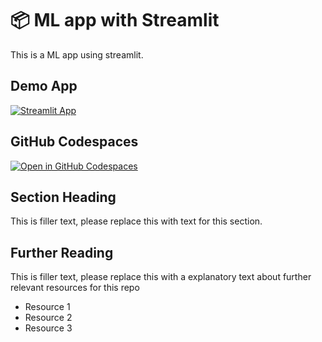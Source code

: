 # 📦 ML app with Streamlit

This is a ML app using streamlit.

## Demo App

[![Streamlit App](https://static.streamlit.io/badges/streamlit_badge_black_white.svg)](https://rev-ml.streamlit.app/)

## GitHub Codespaces

[![Open in GitHub Codespaces](https://github.com/codespaces/badge.svg)](https://codespaces.new/streamlit/app-starter-kit?quickstart=1)

## Section Heading

This is filler text, please replace this with text for this section.

## Further Reading

This is filler text, please replace this with a explanatory text about further relevant resources for this repo
- Resource 1
- Resource 2
- Resource 3

